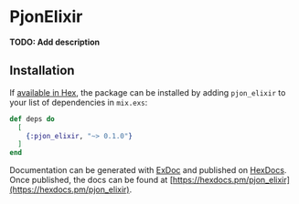 # PjonElixir

**TODO: Add description**

## Installation

If [available in Hex](https://hex.pm/docs/publish), the package can be installed
by adding `pjon_elixir` to your list of dependencies in `mix.exs`:

```elixir
def deps do
  [
    {:pjon_elixir, "~> 0.1.0"}
  ]
end
```

Documentation can be generated with [ExDoc](https://github.com/elixir-lang/ex_doc)
and published on [HexDocs](https://hexdocs.pm). Once published, the docs can
be found at [https://hexdocs.pm/pjon_elixir](https://hexdocs.pm/pjon_elixir).

